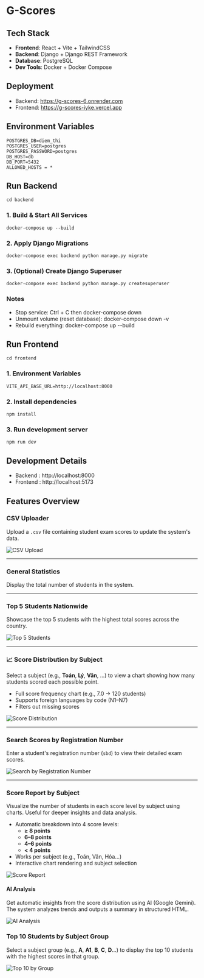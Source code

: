 # G-Scores
## Tech Stack

- **Frontend**: React + Vite + TailwindCSS  
- **Backend**: Django + Django REST Framework  
- **Database**: PostgreSQL  
- **Dev Tools**: Docker + Docker Compose  

## Deployment
- Backend: https://g-scores-6.onrender.com
- Frontend: https://g-scores-iyke.vercel.app

## Environment Variables
```env
POSTGRES_DB=diem_thi
POSTGRES_USER=postgres
POSTGRES_PASSWORD=postgres
DB_HOST=db
DB_PORT=5432
ALLOWED_HOSTS = *
```
## Run Backend
```
cd backend
```
### 1. Build & Start All Services
```
docker-compose up --build
```
### 2. Apply Django Migrations
```
docker-compose exec backend python manage.py migrate
```
### 3. (Optional) Create Django Superuser
```
docker-compose exec backend python manage.py createsuperuser
```
### Notes
- Stop service: Ctrl + C then docker-compose down
- Unmount volume (reset database): docker-compose down -v
- Rebuild everything: docker-compose up --build

## Run Frontend
```
cd frontend
```
### 1. Environment Variables
```
VITE_API_BASE_URL=http://localhost:8000
```
### 2. Install dependencies
```
npm install
```
### 3. Run development server
```
npm run dev
```
## Development Details
- Backend : http://localhost:8000
- Frontend : http://localhost:5173

## Features Overview

### CSV Uploader

Upload a `.csv` file containing student exam scores to update the system's data.

![CSV Upload](./screenshots/csv-upload.png)

---

### General Statistics

Display the total number of students in the system.

---

### Top 5 Students Nationwide

Showcase the top 5 students with the highest total scores across the country.

![Top 5 Students](./screenshots/top-5-students.png)

---

### 📈 Score Distribution by Subject

Select a subject (e.g., **Toán**, **Lý**, **Văn**, ...) to view a chart showing how many students scored each possible point.

- Full score frequency chart (e.g., 7.0 → 120 students)
- Supports foreign languages by code (N1–N7)
- Filters out missing scores

![Score Distribution](./screenshots/score-distribution.png)

---

### Search Scores by Registration Number

Enter a student's registration number (`sbd`) to view their detailed exam scores.

![Search by Registration Number](./screenshots/search-score.png)

---

### Score Report by Subject

Visualize the number of students in each score level by subject using charts. Useful for deeper insights and data analysis.

- Automatic breakdown into 4 score levels:
  - **≥ 8 points**
  - **6–8 points**
  - **4–6 points**
  - **< 4 points**
- Works per subject (e.g., Toán, Văn, Hóa...) 
- Interactive chart rendering and subject selection

![Score Report](./screenshots/report-chart.png)

#### AI Analysis

Get automatic insights from the score distribution using AI (Google Gemini). The system analyzes trends and outputs a summary in structured HTML.

![AI Analysis](./screenshots/ai-analysis.png)


### Top 10 Students by Subject Group

Select a subject group (e.g., **A**, **A1**, **B**, **C**, **D**...) to display the top 10 students with the highest scores in that group.

![Top 10 by Group](./screenshots/top10-by-group.png)
